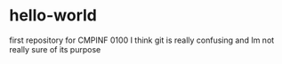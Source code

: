 # hello-world
first repository for CMPINF 0100
I think git is really confusing and Im not really sure of its purpose
